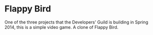 Flappy Bird
===========

One of the three projects that the Developers' Guild is building in Spring 2014, this is a simple video game.  A clone of Flappy Bird.
